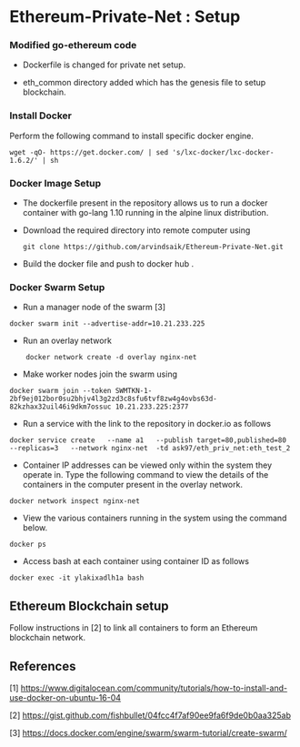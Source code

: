 # Ethereum-Private-Net : Setup

 ### Modified go-ethereum code
 
 * Dockerfile is changed for private net setup.
 
 * eth_common directory added which has the genesis file to setup blockchain.

 ### Install Docker
 Perform the following command to install specific docker engine.
 
 ```wget -qO- https://get.docker.com/ | sed 's/lxc-docker/lxc-docker-1.6.2/' | sh```
        
  ### Docker Image Setup
  
  * The dockerfile present in the repository allows us to run a docker container with go-lang 1.10 running in the alpine linux distribution. 
  * Download the required directory into remote computer using 
  
    ```
    git clone https://github.com/arvindsaik/Ethereum-Private-Net.git
    ```
    
  * Build the docker file and push to docker hub .
    
 ### Docker Swarm Setup
  * Run a manager node of the swarm [3]
  
  ```
  docker swarm init --advertise-addr=10.21.233.225
  ```
  
  * Run an overlay network 
  ```
      docker network create -d overlay nginx-net
  ```
  * Make worker nodes join the swarm using 
  ```
  docker swarm join --token SWMTKN-1-2bf9ej012bor0su2bhjv4l3g2zd3c8sfu6tvf8zw4g4ovbs63d-82kzhax32uil46i9dkm7ossuc 10.21.233.225:2377
  ```
  * Run a service with the link to the repository in docker.io as follows 
  
  ```
  docker service create   --name a1   --publish target=80,published=80   --replicas=3   --network nginx-net  -td ask97/eth_priv_net:eth_test_2
  ```
  
  * Container IP addresses can be viewed only within the system they operate in. Type the following command to view the details of the containers in the computer present in the overlay network.
  
  ```
  docker network inspect nginx-net
  ```
  
  * View the various containers running in the system using the command below. 
  
  ```
  docker ps
  ```
  
  * Access bash at each container using container ID as follows
  
  ```
  docker exec -it ylakixadlh1a bash
  ```
## Ethereum Blockchain setup
   Follow instructions in [2] to link all containers to form an Ethereum blockchain network.


## References 

  [1] https://www.digitalocean.com/community/tutorials/how-to-install-and-use-docker-on-ubuntu-16-04
  
  [2] https://gist.github.com/fishbullet/04fcc4f7af90ee9fa6f9de0b0aa325ab
  
  [3] https://docs.docker.com/engine/swarm/swarm-tutorial/create-swarm/






